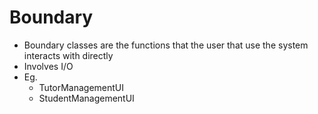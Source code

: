 # Boundary
- Boundary classes are the functions that the user that use the system interacts with directly
- Involves I/O
- Eg.
  - TutorManagementUI
  - StudentManagementUI
